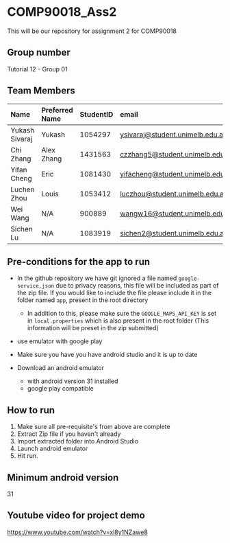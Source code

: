 # COMP90018_Ass2

This will be our repository for assignment 2 for COMP90018

## Group number

Tutorial 12 - Group 01

## Team Members

|Name|Preferred Name|StudentID|email|github|
|:----|:----|:----|:----|:----|
|Yukash Sivaraj| Yukash |1054297|<ysivaraj@student.unimelb.edu.au>|YSPlop|
|Chi Zhang|Alex Zhang|1431563|<czzhang5@student.unimelb.edu.au>|zhangchi0104|
|Yifan Cheng|Eric|1081430|<yifacheng@student.unimelb.edu.au>|YifanCheng-unimelb|
|Luchen Zhou|Louis|1053412|<luczhou@student.unimelb.edu.au>|Luchen2001|
|Wei Wang| N/A |900889|<wangw16@student.unimelb.edu.au>|cutieww|
|Sichen Lu| N/A |1083919|<sichen2@student.unimelb.edu.au>|NoiRC256|

## Pre-conditions for the app to run

- In the github repository we have git ignored a file named ```google-service.json``` due to privacy reasons, this file will be included as part of the zip file. If you would like to include the file please include it in the folder named ```app```, present in the root directory
    - In addition to this, please make sure the ```GOOGLE_MAPS_API_KEY``` is set in ```local.properties``` which is also present in the root folder (This information will be preset in the zip submitted)

- use emulator with google play

- Make sure you have you have android studio and it is up to date

- Download an android emulator 
    - with android version 31 installed
    - google play compatible

## How to run

1. Make sure all pre-requisite's from above are complete
2. Extract Zip file if you haven't already
3. Import extracted folder into Android Studio
4. Launch android emulator
5. Hit run.

## Minimum android version

31

## Youtube video for project demo

<https://www.youtube.com/watch?v=xl8y1NZawe8>
